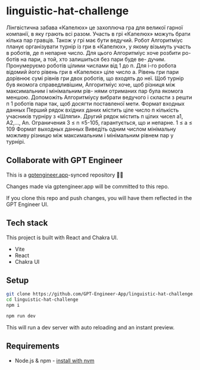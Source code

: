 # linguistic-hat-challenge

Лінгвістична забава «Капелюх» це захоплюча гра для великої гарної компанії, в яку грають всі разом. Участь в грі «Капелюх» можуть брати кілька пар гравців. Також у грі має бути ведучий.
Робот Алгоритміус планує організувати турнір із гри в «Капелюх», у якому візьмуть участь в роботів, де п непарне число. Для цього Алгоритміус хоче розбити ро- ботів на пари, а той, хто залишиться без пари буде ве- дучим.
Пронумеруємо роботів цілими числами від 1 до п. Для і-го робота відомий його рівень гри в «Капелюх» ціле число а. Рівень гри пари дорівнює сумі рівнів гри двох роботів, що входять до неї.
Щоб турнір був якомога справедливішим, Алгоритміус хоче, щоб різниця між максимальним і мінімальним рів- нями отриманих пар була якомога меншою. Допоможіть
Алгоритміусу вибрати ведучого і скласти з решти п 1 роботів пари так, щоб досягти поставленої мети.
Формат входных данных
Перший рядок вхідних даних містить ціле число п кількість учасників турніру з «Шляпи». Другий рядок містить п цілих чисел а1, A2,..., An.
Ограничения
3 ≤ n ≤5-105, гарантується, що и непарне. 1 ≤ a ≤ 109
Формат выходных данных
Виведіть одним числом мінімальну можливу різницю між максимальним і мінімальним рівнем пар у турнірі.

## Collaborate with GPT Engineer

This is a [gptengineer.app](https://gptengineer.app)-synced repository 🌟🤖

Changes made via gptengineer.app will be committed to this repo.

If you clone this repo and push changes, you will have them reflected in the GPT Engineer UI.

## Tech stack

This project is built with React and Chakra UI.

- Vite
- React
- Chakra UI

## Setup

```sh
git clone https://github.com/GPT-Engineer-App/linguistic-hat-challenge.git
cd linguistic-hat-challenge
npm i
```

```sh
npm run dev
```

This will run a dev server with auto reloading and an instant preview.

## Requirements

- Node.js & npm - [install with nvm](https://github.com/nvm-sh/nvm#installing-and-updating)
